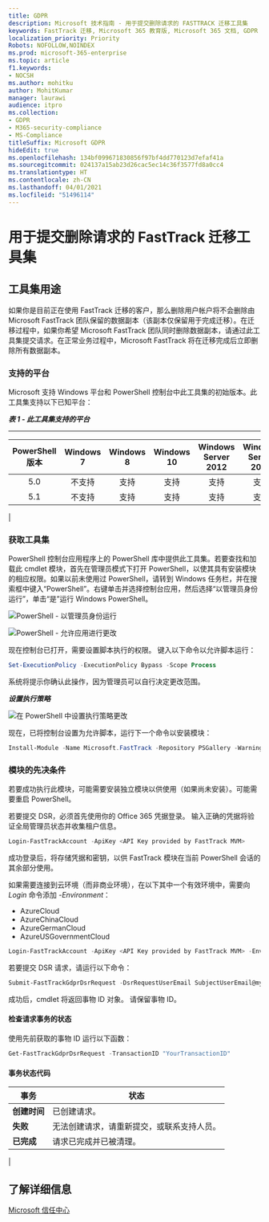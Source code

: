 ```yaml
---
title: GDPR
description: Microsoft 技术指南 - 用于提交删除请求的 FASTTRACK 迁移工具集
keywords: FastTrack 迁移, Microsoft 365 教育版, Microsoft 365 文档, GDPR
localization_priority: Priority
Robots: NOFOLLOW,NOINDEX
ms.prod: microsoft-365-enterprise
ms.topic: article
f1.keywords:
- NOCSH
ms.author: mohitku
author: MohitKumar
manager: laurawi
audience: itpro
ms.collection:
- GDPR
- M365-security-compliance
- MS-Compliance
titleSuffix: Microsoft GDPR
hideEdit: true
ms.openlocfilehash: 134bf099671830856f97bf4dd770123d7efaf41a
ms.sourcegitcommit: 024137a15ab23d26cac5ec14c36f3577fd8a0cc4
ms.translationtype: HT
ms.contentlocale: zh-CN
ms.lasthandoff: 04/01/2021
ms.locfileid: "51496114"
---
```

# <a name="fasttrack-migration-toolset-for-submitting-delete-request"></a>用于提交删除请求的 FastTrack 迁移工具集

## <a name="toolset-purpose"></a>工具集用途

如果你是目前正在使用 FastTrack 迁移的客户，那么删除用户帐户将不会删除由 Microsoft FastTrack 团队保留的数据副本（该副本仅保留用于完成迁移）。在迁移过程中，如果你希望 Microsoft FastTrack 团队同时删除数据副本，请通过此工具集提交请求。在正常业务过程中，Microsoft FastTrack 将在迁移完成后立即删除所有数据副本。

### <a name="supported-platforms"></a>支持的平台

Microsoft 支持 Windows 平台和 PowerShell 控制台中此工具集的初始版本。此工具集支持以下已知平台：

***表 1 - 此工具集支持的平台***

****

|PowerShell 版本|Windows 7|Windows 8|Windows 10|Windows Server 2012|Windows Server 2016|
|:---:|:---:|:---:|:---:|:---:|:---:|
|5.0|不支持|支持|支持|支持|支持|
|5.1|不支持|支持|支持|支持|支持|
|

### <a name="obtaining-the-toolset"></a>获取工具集

PowerShell 控制台应用程序上的 PowerShell 库中提供此工具集。若要查找和加载此 cmdlet 模块，首先在管理员模式下打开 PowerShell，以使其具有安装模块的相应权限。如果以前未使用过 PowerShell，请转到 Windows 任务栏，并在搜索框中键入“PowerShell”。右键单击并选择控制台应用，然后选择“以管理员身份运行”，单击“是”运行 Windows PowerShell。

![PowerShell - 以管理员身份运行](../media/fasttrack-powershell_image.png)

![PowerShell - 允许应用进行更改](../media/fasttrack-run-powershell_image.png)

现在控制台已打开，需要设置脚本执行的权限。 键入以下命令以允许脚本运行：

```powershell
Set-ExecutionPolicy -ExecutionPolicy Bypass -Scope Process
```

系统将提示你确认此操作，因为管理员可以自行决定更改范围。

***设置执行策略***

![在 PowerShell 中设置执行策略更改](../media/powershell-set-execution-policy_image.png)

现在，已将控制台设置为允许脚本，运行下一个命令以安装模块：

```powershell
Install-Module -Name Microsoft.FastTrack -Repository PSGallery -WarningAction SilentlyContinue -Force
```

### <a name="prerequisites-for-module"></a>模块的先决条件

若要成功执行此模块，可能需要安装独立模块以供使用（如果尚未安装）。可能需要重启 PowerShell。

若要提交 DSR，必须首先使用你的 Office 365 凭据登录。 输入正确的凭据将验证全局管理员状态并收集租户信息。

```powershell
Login-FastTrackAccount -ApiKey <API Key provided by FastTrack MVM>
```

成功登录后，将存储凭据和密钥，以供 FastTrack 模块在当前 PowerShell 会话的其余部分使用。

如果需要连接到云环境（而非商业环境），在以下其中一个有效环境中，需要向 *Login* 命令添加 *-Environment*：

- AzureCloud
- AzureChinaCloud
- AzureGermanCloud
- AzureUSGovernmentCloud

```powershell
Login-FastTrackAccount -ApiKey <API Key provided by FastTrack MVM> -Environment <cloud environment>
```

若要提交 DSR 请求，请运行以下命令：

```powershell
Submit-FastTrackGdprDsrRequest -DsrRequestUserEmail SubjectUserEmail@mycompany.com
```

成功后，cmdlet 将返回事物 ID 对象。 请保留事物 ID。

#### <a name="checking-the-status-of-a-request-transaction"></a>检查请求事务的状态

使用先前获取的事物 ID 运行以下函数：

```powershell
Get-FastTrackGdprDsrRequest -TransactionID "YourTransactionID"
```

#### <a name="transaction-status-codes"></a>事务状态代码

|事务|状态|
|---|---|
|**创建时间**|已创建请求。|
|**失败**|无法创建请求，请重新提交，或联系支持人员。|
|**已完成**|请求已完成并已被清理。|
|

<!-- original version: **Created**  Request has been created<br/>**Failed** Request failed to create, please resubmit, or contact support<br/>**Completed** Request has been completed and sanitized -->

## <a name="learn-more"></a>了解详细信息

[Microsoft 信任中心](https://www.microsoft.com/trust-center/privacy/gdpr-overview)
